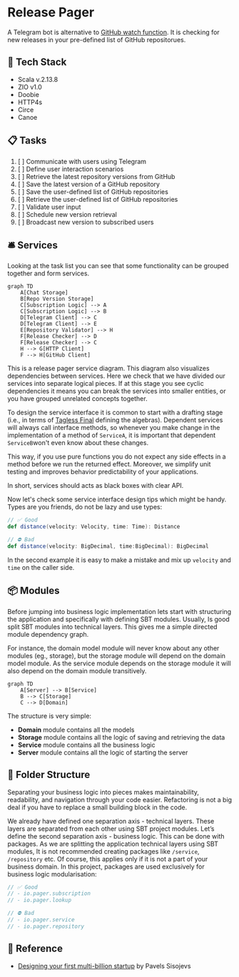 # Release Pager

A Telegram bot is alternative to [GitHub watch function](https://docs.github.com/en/account-and-profile/managing-subscriptions-and-notifications-on-github/managing-subscriptions-for-activity-on-github/viewing-your-subscriptions). It is checking for new releases in your pre-defined list of GitHub repositorues.

## 🧰 Tech Stack
- Scala v.2.13.8
- ZIO v1.0
- Doobie
- HTTP4s
- Circe
- Canoe

## 📋 Tasks

1. [ ] Communicate with users using Telegram
2. [ ] Define user interaction scenarios
3. [ ] Retrieve the latest repository versions from GitHub
4. [ ] Save the latest version of a GitHub repository
5. [ ] Save the user-defined list of GitHub repositories
6. [ ] Retrieve the user-defined list of GitHub repositories
7. [ ] Validate user input
8. [ ] Schedule new version retrieval
9. [ ] Broadcast new version to subscribed users

## 🛎️ Services

Looking at the task list you can see that some functionality can be grouped together and form services.

```mermaid
graph TD
    A[Chat Storage]
    B[Repo Version Storage]
    C[Subscription Logic] --> A
    C[Subscription Logic] --> B
    D[Telegram Client] --> C
    D[Telegram Client] --> E
    E[Repository Validator] --> H
    F[Release Checker] --> D
    F[Release Checker] --> C
    H --> G[HTTP Client]
    F --> H[GitHub Client]
```
This is a release pager service diagram. This diagram also visualizes dependencies between services. Here we check that we have divided our services into separate logical pieces. If at this stage you see cyclic dependencies it means you can break the services into smaller entities, or you have grouped unrelated concepts together.

To design the service interface it is common to start with a drafting stage (i.e., in terms of [Tagless Final](https://okmij.org/ftp/tagless-final/index.html) defining the algebras). Dependent services will always call interface methods, so whenever you make change in the implementation of a method of `ServiceA`, it is important that dependent `ServiceB`won't even know about these changes.

This way, if you use pure functions you do not expect any side effects in a method before we run the returned effect. Moreover, we simplify unit testing and improves behavior predictability of your applications.

In short, services should acts as black boxes with clear API.

Now let's check some service interface design tips which might be handy. Types are you friends, do not be lazy and use types:

```scala
// ✅ Good
def distance(velocity: Velocity, time: Time): Distance

// ⛔ Bad
def distance(velocity: BigDecimal, time:BigDecimal): BigDecimal
```

In the second example it is easy to make a mistake and mix up `velocity` and `time` on the caller side.

## 📦 Modules

Before jumping into business logic implementation lets start with structuring the application and specifically with defining SBT modules. Usually, Is good split SBT modules into technical layers. This gives me a simple directed module dependency graph.

For instance, the domain model module will never know about any other modules (eg., storage), but the storage module will depend on the domain model module. As the service module depends on the storage module it will also depend on the domain module transitively.

```mermaid
graph TD
    A[Server] --> B[Service]
    B --> C[Storage]
    C --> D[Domain]
```

The structure is very simple:

- **Domain** module contains all the models
- **Storage** module contains all the logic of saving and retrieving the data
- **Service** module contains all the business logic
- **Server** module contains all the logic of starting the server

## 📁 Folder Structure

Separating your business logic into pieces makes maintainability, readability, and navigation through your code easier. Refactoring is not a big deal if you have to replace a small building block in the code.

We already have defined one separation axis - technical layers. These layers are separated from each other using SBT project modules. Let’s define the second separation axis - business logic. This can be done with packages. As we are splitting the application technical layers using SBT modules, It is not recommended creating packages like `/service`, `/repository` etc. Of course, this applies only if it is not a part of your business domain. In this project, packages are used exclusively for business logic modularisation:

```scala
// ✅ Good
// - io.pager.subscription
// - io.pager.lookup

// ⛔ Bad
// - io.pager.service
// - io.pager.repository
```

## 🔆 Reference

- [Designing your first multi-billion startup](https://scala.monster/design-a-pager/) by Pavels Sisojevs